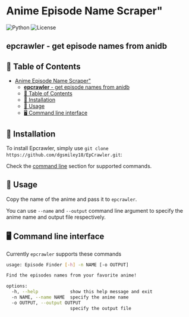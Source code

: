 # Anime Episode Name Scraper"
![Python](https://img.shields.io/badge/python-v3.6+-blue.svg)
![License](https://img.shields.io/badge/license-GPLv3-blue.svg)

## **epcrawler** - get episode names from anidb

## 🎨 Table of Contents

- [Anime Episode Name Scraper"](#anime-episode-name-scraper)
  - [**epcrawler** - get episode names from anidb](#epcrawler---get-episode-names-from-anidb)
  - [🎨 Table of Contents](#-table-of-contents)
  - [💾 Installation](#-installation)
  - [📙 Usage](#-usage)
  - [🖥️ Command line interface](#️-command-line-interface)

## 💾 Installation

To install Epcrawler, simply use `git clone https://github.com/dgsmiley18/EpCrawler.git`:


Check the [command line](%EF%B8%8F-command-line-interface) section for supported commands.

## 📙 Usage

Copy the name of the anime and pass it to `epcrawler`.

You can use `--name` and `--output` command line argument to specify the anime name and output file respectively.


## 🖥️ Command line interface

Currently `epcrawler` supports these commands

```bash
usage: Episode Finder [-h] -n NAME [-o OUTPUT]

Find the episodes names from your favorite anime!

options:
  -h, --help            show this help message and exit
  -n NAME, --name NAME  specify the anime name
  -o OUTPUT, --output OUTPUT
                        specify the output file
```